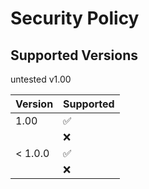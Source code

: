 # Security Policy

## Supported Versions
untested
v1.00

| Version | Supported          |
| ------- | ------------------ |
| 1.00    | :white_check_mark: |
|         | :x:                |
| < 1.0.0 | :white_check_mark: |
|         | :x:                |

